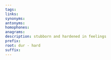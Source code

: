 ```yaml
---
tags: 
links: 
synonyms: 
antonyms: 
homophones: 
anagrams: 
description: stubborn and hardened in feelings
prefix: 
root: dur - hard
suffix:
---
```

